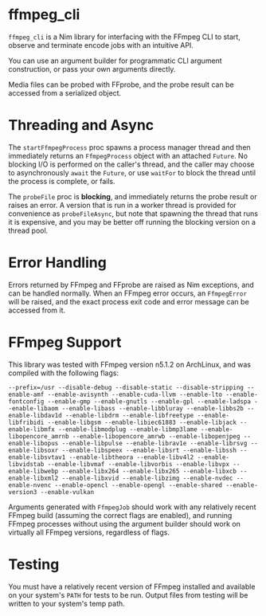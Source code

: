 # ffmpeg_cli
`ffmpeg_cli` is a Nim library for interfacing with the FFmpeg CLI to start, observe and terminate encode jobs with an intuitive API.

You can use an argument builder for programmatic CLI argument construction, or pass your own arguments directly.

Media files can be probed with FFprobe, and the probe result can be accessed from a serialized object.

# Threading and Async
The `startFfmpegProcess` proc spawns a process manager thread and then immediately returns an `FfmpegProcess` object with an attached `Future`. No blocking I/O is performed on the caller's thread, and the caller may choose to asynchronously `await` the `Future`, or use `waitFor` to block the thread until the process is complete, or fails.

The `probeFile` proc is **blocking**, and immediately returns the probe result or raises an error. A version that is run in a worker thread is provided for convenience as `probeFileAsync`, but note that spawning the thread that runs it is expensive, and you may be better off running the blocking version on a thread pool.

# Error Handling
Errors returned by FFmpeg and FFprobe are raised as Nim exceptions, and can be handled normally.
When an FFmpeg error occurs, an `FfmpegError` will be raised, and the exact process exit code and error message can be accessed from it.

# FFmpeg Support
This library was tested with FFmpeg version n5.1.2 on ArchLinux, and was compiled with the following flags:

```
--prefix=/usr --disable-debug --disable-static --disable-stripping --enable-amf --enable-avisynth --enable-cuda-llvm --enable-lto --enable-fontconfig --enable-gmp --enable-gnutls --enable-gpl --enable-ladspa --enable-libaom --enable-libass --enable-libbluray --enable-libbs2b --enable-libdav1d --enable-libdrm --enable-libfreetype --enable-libfribidi --enable-libgsm --enable-libiec61883 --enable-libjack --enable-libmfx --enable-libmodplug --enable-libmp3lame --enable-libopencore_amrnb --enable-libopencore_amrwb --enable-libopenjpeg --enable-libopus --enable-libpulse --enable-librav1e --enable-librsvg --enable-libsoxr --enable-libspeex --enable-libsrt --enable-libssh --enable-libsvtav1 --enable-libtheora --enable-libv4l2 --enable-libvidstab --enable-libvmaf --enable-libvorbis --enable-libvpx --enable-libwebp --enable-libx264 --enable-libx265 --enable-libxcb --enable-libxml2 --enable-libxvid --enable-libzimg --enable-nvdec --enable-nvenc --enable-opencl --enable-opengl --enable-shared --enable-version3 --enable-vulkan
```

Arguments generated with `FfmpegJob` should work with any relatively recent FFmpeg build (assuming the correct flags are enabled), and running FFmpeg processes without using the argument builder should work on virtually all FFmpeg versions, regardless of flags.

# Testing
You must have a relatively recent version of FFmpeg installed and available on your system's `PATH` for tests to be run. Output files from testing will be written to your system's temp path.